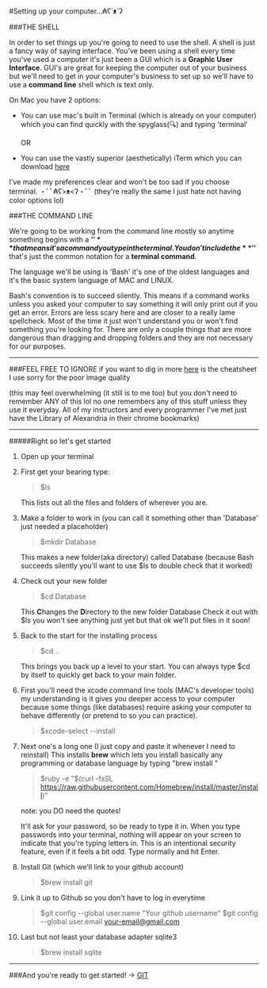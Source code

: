 #Setting up your computer...₳ʕ´ᴥ`ʔ

###THE SHELL

In order to set things up you're going to need to use the shell.
A shell is just a fancy way of saying interface. You've been using
a shell every time you've used a computer it's just been a GUI
which is a **Graphic User Interface**. GUI's are great for keeping 
the computer out of your business but we'll need to get in your 
computer's business to set up so we'll have to use a **command line** shell which is text only.

On Mac you have 2 options:

* You can use mac's built in Terminal (which is already on your computer) which you can find quickly with the spyglass(🔍) and
typing 'terminal' 

    OR 

* You can use the vastly superior (aesthetically) iTerm which you can download [here](https://www.iterm2.com/)

I've made my preferences clear and won't be too sad if you choose
terminal. ・ﾟﾟ₳ʕ>ᴥ<ʔ・ﾟﾟ 
(they're really the same I just hate not having color options lol)


###THE COMMAND LINE

We're going to be working from the command line mostly so anytime
 something begins with a **'$'** that means it's a command you 
 type in the terminal. You don't include the **'$'** that's just 
 the common notation for a **terminal command**.

The language we'll be using is 'Bash' it's one of the oldest
languages and it's the basic system language of MAC and LINUX.

Bash's convention is to succeed silently. This means if a command 
works unless you asked your computer to say something it will only
print out if you get an error. Errors are less scary here and are 
closer to a really lame spellcheck. Most of the time it just won't
understand you or won't find something you're looking for. There
are only a couple things that are more dangerous than dragging
and dropping folders and they are not necessary for our purposes.


******
###FEEL FREE TO IGNORE
if you want to dig in more [here](https://cdn.hashdoc.com/docs/d8c0fa45a6d7cb222e1283ab3ca8432e/images/728x/linux-bash-shell-cheat-sheet-2.png) is the cheatsheet I use sorry
for the poor image quality 

(this may feel overwhelming (it still is to me too) but you don't
 need to remember ANY of this lol no one remembers any of this
  stuff unless they use it everyday. All of my instructors and
 every programmer I've met just have the Library of Alexandria in 
 their chrome bookmarks)
******


#####Right so let's get started

1.  Open up your terminal

2.  First get your bearing type:
    
    >$ls

    This lists out all the files and folders of wherever you are.

3.  Make a folder to work in (you can call it something other than
    'Database' just needed a placeholder)

    >$mkdir Database

    This makes a new folder(aka directory) called Database 
    (because Bash succeeds silently you'll want to use $ls to double check that it worked)

4.  Check out your new folder

    >$cd Database

    This **C**hanges the **D**irectory to the new folder Database
    Check it out with $ls you won't see anything just yet but that
    ok we'll put files in it soon!

5.  Back to the start for the installing process

    >$cd ..

    This brings you back up a level to your start. You can always type $cd by itself to
    quickly get back to your main folder.

6.  First you'll need the xcode command line tools (MAC's 
    developer tools) my understanding is it gives you deeper
    access to your computer because some things (like databases)
    require asking your computer to behave differently (or pretend
     to so you can practice). 

    >$xcode-select --install

7.  Next one's a long one (I just copy and paste it whenever I 
    need to reinstall) This installs **brew** which lets you
    install basically any programming or database language by
    typing "brew install <whatchu want to install>"

    >$ruby -e "$(curl -fsSL https://raw.githubusercontent.com/Homebrew/install/master/install)"

    note: you DO need the quotes!

    It'll ask for your password, so be ready to type it in. 
    When you type passwords into your terminal, nothing will
    appear on your screen to indicate that you're typing letters 
    in. This is an intentional security feature, even if it feels 
    a bit odd. Type normally and hit Enter.

8. Install Git (which we'll link to your github account)

    >$brew install git

9. Link it up to Github so you don't have to log in everytime

    >$git config --global user.name "Your github username"
    >$git config --global user.email your-email@gmail.com

10. Last but not least your database adapter sqlite3

    >$brew install sqlite


*****

###And you're ready to get started! -> [GIT](../master/git.md)









